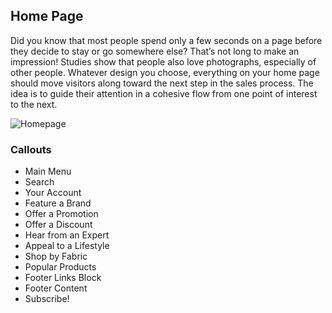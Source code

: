 Home Page
--

Did you know that most people spend only a few seconds on a page before they decide to stay or go somewhere else? That’s not long to make an impression! Studies show that people also love photographs, especially of other people. Whatever design you choose, everything on your home page should move visitors along toward the next step in the sales process. The idea is to guide their attention in a cohesive flow from one point of interest to the next.

![Homepage](https://docs.magento.com/m2/ce/user_guide/Resources/Images/storefront-homepage-full_thumb_0_0.png)

### Callouts

* Main Menu
* Search
* Your Account
* Feature a Brand
* Offer a Promotion
* Offer a Discount
* Hear from an Expert
* Appeal to a Lifestyle
* Shop by Fabric
* Popular Products
* Footer Links Block
* Footer Content
* Subscribe!